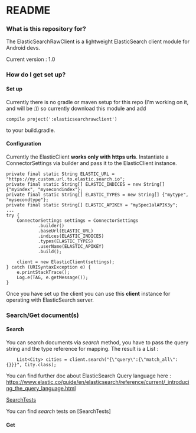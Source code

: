 # README #

### What is this repository for? ###

The ElasticSearchRawClient is a lightweight ElasticSearch client module for Android devs.

Current version : 1.0

### How do I get set up? ###

#### Set up ####
Currently there is no gradle or maven setup for this repo (I'm working on it, and will be :)) so  currently download this module and add

	compile project(':elasticsearchrawclient')

to your build.gradle.

#### Configuration ####

Currently the ElasticClient **works only with https urls**.
Instantiate a ConnectorSettings via builder and pass it to the ElasticClient instance.

    private final static String ELASTIC_URL = "https://my.custom.url.to.elastic.search.io";
    private final static String[] ELASTIC_INDICES = new String[] {"myindex", "mysecondindex"};
    private final static String[] ELASTIC_TYPES = new String[] {"mytype", "mysecondtype"};
    private final static String[] ELASTIC_APIKEY = "mySpec1alAPIK3y";
    ...
    try {
        ConnectorSettings settings = ConnectorSettings
                .builder()
                .baseUrl(ELASTIC_URL)
                .indices(ELASTIC_INDICES)
                .types(ELASTIC_TYPES)
                .userName(ELASTIC_APIKEY)
                .build();

        client = new ElasticClient(settings);
    } catch (URISyntaxException e) {
        e.printStackTrace();
        Log.e(TAG, e.getMessage());
    }


Once you have set up the client you can use this **client** instance for operating with ElasticSearch server.


### Search/Get document(s) ###

#### Search ####

You can search documents via *search* method, you have to pass the query string and the type reference for mapping. The result is a List<T> :

        List<City> cities = client.search("{\"query\":{\"match_all\": {}}}", City.class);

You can find further doc about ElasticSearch Query language here : https://www.elastic.co/guide/en/elasticsearch/reference/current/_introducing_the_query_language.html

[SearchTests](https://github.com/silverforge/ElasticRawClient/blob/master/elasticsearchrawclient/src/test/java/com/silverforge/elasticsearchrawclient/elasticFacade/ElasticClientSearchTest.java)

You can find *search* tests on [SearchTests]

#### Get ###



